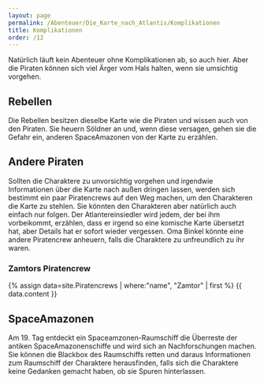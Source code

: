 ```yaml
---
layout: page
permalink: /Abenteuer/Die_Karte_nach_Atlantis/Komplikationen
title: Komplikationen
order: /12
---
```


Natürlich läuft kein Abenteuer ohne Komplikationen ab, so auch hier. Aber die Piraten können sich viel Ärger vom Hals halten, wenn sie umsichtig vorgehen.

## Rebellen

Die Rebellen besitzen dieselbe Karte wie die Piraten und wissen auch von den Piraten. Sie heuern Söldner an und, wenn diese versagen, gehen sie die Gefahr ein, anderen SpaceAmazonen von der Karte zu erzählen.

## Andere Piraten

Sollten die Charaktere zu unvorsichtig vorgehen und irgendwie Informationen über die Karte nach außen dringen lassen, werden sich bestimmt ein paar Piratencrews auf den Weg machen, um den Charakteren die Karte zu stehlen. Sie könnten den Charakteren aber natürlich auch einfach nur folgen. Der Atlantereinsiedler wird jedem, der bei ihm vorbeikommt, erzählen, dass er irgend so eine komische Karte übersetzt hat, aber Details hat er sofort wieder vergessen. Oma Binkel könnte eine andere Piratencrew anheuern, falls die Charaktere zu unfreundlich zu ihr waren.

### Zamtors Piratencrew

{% assign data=site.Piratencrews | where:"name", "Zamtor" | first %}
{{ data.content }}

## SpaceAmazonen

Am 19. Tag entdeckt ein Spaceamzonen-Raumschiff die Überreste der antiken SpaceAmazonenschiffe und wird sich an Nachforschungen machen. Sie können die Blackbox des Raumschiffs retten und daraus Informationen zum Raumschiff der Charaktere herausfinden, falls sich die Charaktere keine Gedanken gemacht haben, ob sie Spuren hinterlassen.
